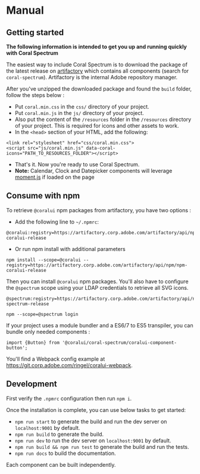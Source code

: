 # Manual

## Getting started

**The following information is intended to get you up and running quickly with Coral Spectrum**

The easiest way to include Coral Spectrum is to download the package of the 
latest release on [artifactory](https://artifactory.corp.adobe.com/) which contains all components (search for `coral-spectrum`).
Artifactory is the internal Adobe repository manager.
 
After you've unzipped the downloaded package and found the `build` folder, follow the steps below :
* Put `coral.min.css` in the `css/` directory of your project.
* Put `coral.min.js` in the `js/` directory of your project.
* Also put the content of the `/resources` folder in the `/resources` directory of your project. 
This is required for icons and other assets to work.
* In the `<head>` section of your HTML, add the following:
```
<link rel="stylesheet" href="css/coral.min.css">
<script src="js/coral.min.js" data-coral-icons="PATH_TO_RESOURCES_FOLDER"></script>
```
* That's it. Now you're ready to use Coral Spectrum.
* **Note:** Calendar, Clock and Datepicker components will leverage [moment.js](http://momentjs.com/) if loaded on the page

## Consume with npm
 
To retrieve `@coralui` npm packages from artifactory, you have two options :
* Add the following line to `~/.npmrc`:
```
@coralui:registry=https://artifactory.corp.adobe.com/artifactory/api/npm/npm-coralui-release
```
* Or run npm install with additional parameters
```
npm install --scope=@coralui --registry=https://artifactory.corp.adobe.com/artifactory/api/npm/npm-coralui-release
```

Then you can install `@coralui` npm packages. You'll also have to configure the `@spectrum` scope using your LDAP credentials to retrieve all SVG icons.
```
@spectrum:registry=https://artifactory.corp.adobe.com/artifactory/api/npm/npm-spectrum-release

npm --scope=@spectrum login
```

If your project uses a module bundler and a ES6/7 to ES5 transpiler, 
you can bundle only needed components :

```
import {Button} from '@coralui/coral-spectrum/coralui-component-button';  
```

You'll find a Webpack config example at https://git.corp.adobe.com/ringel/coralui-webpack.

## Development
   
First verify the `.npmrc` configuration then run `npm i`.
 
Once the installation is complete, you can use below tasks to get started:
* `npm run start` to generate the build and run the dev server on `localhost:9001` by default.
* `npm run build` to generate the build.
* `npm run dev` to run the dev server on `localhost:9001` by default. 
* `npm run build && npm run test` to generate the build and run the tests.
* `npm run docs` to build the documentation. 

Each component can be built independently.
